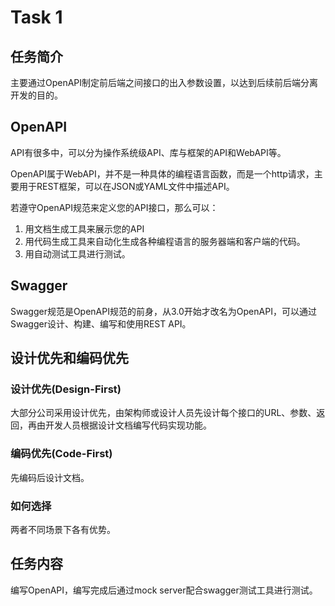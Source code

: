 # Task 1

## 任务简介

主要通过OpenAPI制定前后端之间接口的出入参数设置，以达到后续前后端分离开发的目的。  

## OpenAPI

API有很多中，可以分为操作系统级API、库与框架的API和WebAPI等。  

OpenAPI属于WebAPI，并不是一种具体的编程语言函数，而是一个http请求，主要用于REST框架，可以在JSON或YAML文件中描述API。  

若遵守OpenAPI规范来定义您的API接口，那么可以：

1. 用文档生成工具来展示您的API
2. 用代码生成工具来自动化生成各种编程语言的服务器端和客户端的代码。
3. 用自动测试工具进行测试。

## Swagger

Swagger规范是OpenAPI规范的前身，从3.0开始才改名为OpenAPI，可以通过Swagger设计、构建、编写和使用REST API。

## 设计优先和编码优先

### 设计优先(Design-First)

大部分公司采用设计优先，由架构师或设计人员先设计每个接口的URL、参数、返回，再由开发人员根据设计文档编写代码实现功能。

### 编码优先(Code-First)

先编码后设计文档。

### 如何选择

两者不同场景下各有优势。

## 任务内容

编写OpenAPI，编写完成后通过mock server配合swagger测试工具进行测试。

